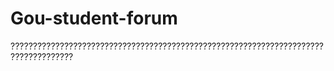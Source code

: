 # Gou-student-forum
????????????????????????????????????????????????????????????????????????????????????
